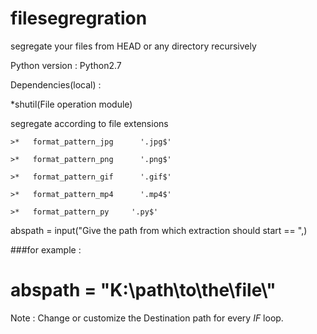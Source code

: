# filesegregration

segregate your files from HEAD or any directory recursively 


Python version : Python2.7

Dependencies(local) : 

  *shutil(File operation module)



segregate according to file extensions

    >*   format_pattern_jpg 	 '.jpg$'

    >*   format_pattern_png 	 '.png$'
    
    >*   format_pattern_gif 	 '.gif$'
    
    >*   format_pattern_mp4 	 '.mp4$'
    
    >*   format_pattern_py 	   '.py$'


abspath = input("Give the path from which extraction should   start == ",)

###for example :

# abspath =  "K:\\path\\to\\the\\file\\"


Note : Change or customize the Destination path for every _IF_ loop.

